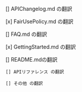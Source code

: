 [] APIChangelog.md の翻訳

[x] FairUsePolicy.md の翻訳

[] FAQ.md の翻訳

[x] GettingStarted.md の翻訳

[] README.mdの翻訳

    [] APIリファレンス の翻訳
    
    [] その他 の翻訳